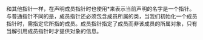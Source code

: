 和其他指针一样，在声明成员指针时也使用*来表示当前声明的名字是一个指针。与普通指针不同的是，成员指针还必须包含成员所属的类，当我们初始化一个成员指针时，需指定它所指的成员。成员指针指定了成员而非该成员的所属对象，只有当解引用成员指针时才提供对象的信息。